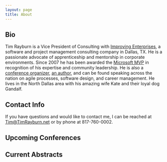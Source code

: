 ```yaml
---
layout: page
title: About
---
```


## Bio

Tim Rayburn is a Vice President of Consulting with [Improving Enterprises][ie], a software and project management consulting company in Dallas, TX.  He is a passionate advocate of apprenticeship and mentorship in corporate environments.  Since 2007 he has been awarded the [Microsoft MVP][mvp] in recognition of his expertise and community leadership.  He is also a [conference organizer][dtf], [an author][book], and can be found speaking across the nation on agile processes, software design, and career management.  He lives in the North Dallas area with his amazing wife Kate and their loyal dog Gandalf.

## Contact Info

If you have questions and would like to contact me, I can be reached at Tim@TimRayburn.net or by phone at 817-760-0002.

## Upcoming Conferences

<script type="text/javascript" src="https://sessionize.com/api/speaker/events/d101b2c4-cdb8-4c5e-9c56-86e045b0b2d0/0x0x2952f3x"></script>

## Current Abstracts

<script type="text/javascript" src="https://sessionize.com/api/speaker/sessions/d101b2c4-cdb8-4c5e-9c56-86e045b0b2d0/0x0x2952f3x"></script>

[mvp]: http://microsoft.com/mvp
[book]: http://www.packtpub.com/entity-framework-4-1-experts-test-driven-development-architecture-cookbook/book
[ie]: http://improvingenterprises.com
[dtf]: http://DallasTechFest.com
